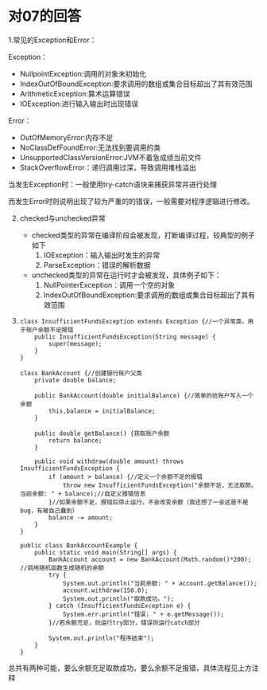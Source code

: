# 对07的回答

1.常见的Exception和Error：

Exception：

- NullpointException:调用的对象未初始化
- IndexOutOfBoundException:要求调用的数组或集合目标超出了其有效范围
- ArithmeticException:算术运算错误
- IOException:进行输入输出时出现错误

Error：

-  OutOfMemoryError:内存不足
- NoClassDefFoundError:无法找到要调用的类
- UnsupportedClassVersionError:JVM不着急成绩当前文件
- StackOverflowError：递归调用过深，导致调用堆栈溢出

当发生Exception时：一般使用try-catch语块来捕获异常并进行处理

而发生Error时则说明出现了较为严重的的错误，一般需要对程序逻辑进行修改。

2. checked与unchecked异常

   - checked类型的异常在编译阶段会被发现，打断编译过程，较典型的例子如下
     1. IOException：输入输出时发生的异常
     2. ParseException：错误的解析数据
   - unchecked类型的异常在运行时才会被发现，具体例子如下：
     1. NullPointerException：调用一个空的对象
     2. IndexOutOfBoundException:要求调用的数组或集合目标超出了其有效范围

3. ```
   class InsufficientFundsException extends Exception {//一个异常类，用于账户余额不足报错
       public InsufficientFundsException(String message) {
           super(message);
       }
   }
   
   class BankAccount {//创建银行账户父类
       private double balance;
   
       public BankAccount(double initialBalance) {//简单的给账户写入一个余额
           this.balance = initialBalance;
       }
   
       public double getBalance() {获取账户余额
           return balance;
       }
   
       public void withdraw(double amount) throws InsufficientFundsException {
           if (amount > balance) {//定义一个余额不足的报错
               throw new InsufficientFundsException("余额不足，无法取款。当前余额: " + balance);//自定义报错信息
           }//如果余额不足，报错后停止运行，不会改变余额（我还想了一会这是不是bug，有被自己蠢到）
           balance -= amount;
       }
   }
   
   public class BankAccountExample {
       public static void main(String[] args) {
           BankAccount account = new BankAccount(Math.random()*200);
   //调用随机函数生成随机的余额
           try {
               System.out.println("当前余额: " + account.getBalance());
               account.withdraw(150.0);
               System.out.println("取款成功。");
           } catch (InsufficientFundsException e) {
               System.err.println("错误: " + e.getMessage());
           }//若余额充足，则运行try部分，错误则运行catch部分
   
           System.out.println("程序结束");
       }
   }
   ```

   

总共有两种可能，要么余额充足取款成功，要么余额不足报错，具体流程见上方注释
